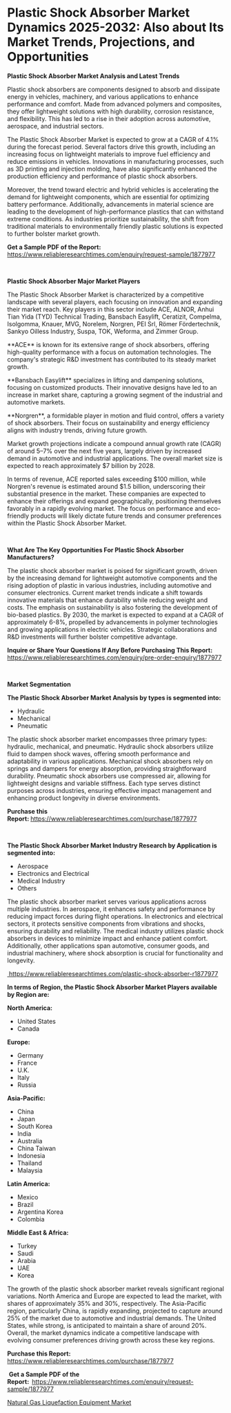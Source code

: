 <p><h1>Plastic Shock Absorber Market Dynamics 2025-2032: Also about Its Market Trends, Projections, and Opportunities</h1></p><p><strong>Plastic Shock Absorber Market Analysis and Latest Trends</strong></p>
<p><p>Plastic shock absorbers are components designed to absorb and dissipate energy in vehicles, machinery, and various applications to enhance performance and comfort. Made from advanced polymers and composites, they offer lightweight solutions with high durability, corrosion resistance, and flexibility. This has led to a rise in their adoption across automotive, aerospace, and industrial sectors.</p><p>The Plastic Shock Absorber Market is expected to grow at a CAGR of 4.1% during the forecast period. Several factors drive this growth, including an increasing focus on lightweight materials to improve fuel efficiency and reduce emissions in vehicles. Innovations in manufacturing processes, such as 3D printing and injection molding, have also significantly enhanced the production efficiency and performance of plastic shock absorbers. </p><p>Moreover, the trend toward electric and hybrid vehicles is accelerating the demand for lightweight components, which are essential for optimizing battery performance. Additionally, advancements in material science are leading to the development of high-performance plastics that can withstand extreme conditions. As industries prioritize sustainability, the shift from traditional materials to environmentally friendly plastic solutions is expected to further bolster market growth.</p></p>
<p><strong>Get a Sample PDF of the Report:&nbsp;</strong> <a href="https://www.reliableresearchtimes.com/enquiry/request-sample/1877977?utm_campaign=3311&utm_medium=2&utm_source=Github&utm_content=ia&utm_term=11042025&utm_id=plastic-shock-absorber">https://www.reliableresearchtimes.com/enquiry/request-sample/1877977</a></p>
<p>&nbsp;</p>
<p><strong>Plastic Shock Absorber Major Market Players</strong></p>
<p><p>The Plastic Shock Absorber Market is characterized by a competitive landscape with several players, each focusing on innovation and expanding their market reach. Key players in this sector include ACE, ALNOR, Anhui Tian Yida (TYD) Technical Trading, Bansbach Easylift, Ceratizit, Compelma, Isolgomma, Knauer, MVG, Norelem, Norgren, PEI Srl, Römer Fördertechnik, Sankyo Oilless Industry, Suspa, TOK, Weforma, and Zimmer Group.</p><p>**ACE** is known for its extensive range of shock absorbers, offering high-quality performance with a focus on automation technologies. The company's strategic R&D investment has contributed to its steady market growth.</p><p>**Bansbach Easylift** specializes in lifting and dampening solutions, focusing on customized products. Their innovative designs have led to an increase in market share, capturing a growing segment of the industrial and automotive markets.</p><p>**Norgren**, a formidable player in motion and fluid control, offers a variety of shock absorbers. Their focus on sustainability and energy efficiency aligns with industry trends, driving future growth.</p><p>Market growth projections indicate a compound annual growth rate (CAGR) of around 5–7% over the next five years, largely driven by increased demand in automotive and industrial applications. The overall market size is expected to reach approximately $7 billion by 2028.</p><p>In terms of revenue, ACE reported sales exceeding $100 million, while Norgren's revenue is estimated around $1.5 billion, underscoring their substantial presence in the market. These companies are expected to enhance their offerings and expand geographically, positioning themselves favorably in a rapidly evolving market. The focus on performance and eco-friendly products will likely dictate future trends and consumer preferences within the Plastic Shock Absorber Market.</p></p>
<p>&nbsp;</p>
<p><strong>What Are The Key Opportunities For Plastic Shock Absorber Manufacturers?</strong></p>
<p><p>The plastic shock absorber market is poised for significant growth, driven by the increasing demand for lightweight automotive components and the rising adoption of plastic in various industries, including automotive and consumer electronics. Current market trends indicate a shift towards innovative materials that enhance durability while reducing weight and costs. The emphasis on sustainability is also fostering the development of bio-based plastics. By 2030, the market is expected to expand at a CAGR of approximately 6-8%, propelled by advancements in polymer technologies and growing applications in electric vehicles. Strategic collaborations and R&D investments will further bolster competitive advantage.</p></p>
<p><strong>Inquire or Share Your Questions If Any Before Purchasing This Report:</strong> <a href="https://www.reliableresearchtimes.com/enquiry/pre-order-enquiry/1877977?utm_campaign=3311&utm_medium=2&utm_source=Github&utm_content=ia&utm_term=11042025&utm_id=plastic-shock-absorber">https://www.reliableresearchtimes.com/enquiry/pre-order-enquiry/1877977</a></p>
<p>&nbsp;</p>
<p><strong>Market Segmentation</strong></p>
<p><strong>The Plastic Shock Absorber Market Analysis by types is segmented into:</strong></p>
<p><ul><li>Hydraulic</li><li>Mechanical</li><li>Pneumatic</li></ul></p>
<p><p>The plastic shock absorber market encompasses three primary types: hydraulic, mechanical, and pneumatic. Hydraulic shock absorbers utilize fluid to dampen shock waves, offering smooth performance and adaptability in various applications. Mechanical shock absorbers rely on springs and dampers for energy absorption, providing straightforward durability. Pneumatic shock absorbers use compressed air, allowing for lightweight designs and variable stiffness. Each type serves distinct purposes across industries, ensuring effective impact management and enhancing product longevity in diverse environments.</p></p>
<p><strong>Purchase this Report:&nbsp;</strong><a href="https://www.reliableresearchtimes.com/purchase/1877977?utm_campaign=3311&utm_medium=2&utm_source=Github&utm_content=ia&utm_term=11042025&utm_id=plastic-shock-absorber">https://www.reliableresearchtimes.com/purchase/1877977</a></p>
<p>&nbsp;</p>
<p><strong>The Plastic Shock Absorber Market Industry Research by Application is segmented into:</strong></p>
<p><ul><li>Aerospace</li><li>Electronics and Electrical</li><li>Medical Industry</li><li>Others</li></ul></p>
<p><p>The plastic shock absorber market serves various applications across multiple industries. In aerospace, it enhances safety and performance by reducing impact forces during flight operations. In electronics and electrical sectors, it protects sensitive components from vibrations and shocks, ensuring durability and reliability. The medical industry utilizes plastic shock absorbers in devices to minimize impact and enhance patient comfort. Additionally, other applications span automotive, consumer goods, and industrial machinery, where shock absorption is crucial for functionality and longevity.</p></p>
<p><a href="https://www.reliableresearchtimes.com/plastic-shock-absorber-r1877977?utm_campaign=3311&utm_medium=2&utm_source=Github&utm_content=ia&utm_term=11042025&utm_id=plastic-shock-absorber">&nbsp;https://www.reliableresearchtimes.com/plastic-shock-absorber-r1877977</a></p>
<p><strong>In terms of Region, the Plastic Shock Absorber Market Players available by Region are:</strong></p>
<p>
    <p> <strong> North America: </strong>
        <ul>
            <li>United States</li>
            <li>Canada</li>
        </ul>
        </p> 
    <p> <strong> Europe: </strong>
        <ul>
            <li>Germany</li>
            <li>France</li>
            <li>U.K.</li>
            <li>Italy</li>
            <li>Russia</li>
        </ul>
        </p> 
    <p> <strong> Asia-Pacific: </strong>
        <ul>
            <li>China</li>
            <li>Japan</li>
            <li>South Korea</li>
            <li>India</li>
            <li>Australia</li>
            <li>China Taiwan</li>
            <li>Indonesia</li>
            <li>Thailand</li>
            <li>Malaysia</li>
        </ul>
        </p> 
    <p> <strong> Latin America: </strong>
        <ul>
            <li>Mexico</li>
            <li>Brazil</li>
            <li>Argentina Korea</li>
            <li>Colombia</li>
        </ul>
        </p> 
    <p> <strong> Middle East & Africa: </strong>
        <ul>
            <li>Turkey</li>
            <li>Saudi</li>
            <li>Arabia</li>
            <li>UAE</li>
            <li>Korea</li>
        </ul>
    </p>
    </p>
<p><p>The growth of the plastic shock absorber market reveals significant regional variations. North America and Europe are expected to lead the market, with shares of approximately 35% and 30%, respectively. The Asia-Pacific region, particularly China, is rapidly expanding, projected to capture around 25% of the market due to automotive and industrial demands. The United States, while strong, is anticipated to maintain a share of around 20%. Overall, the market dynamics indicate a competitive landscape with evolving consumer preferences driving growth across these key regions.</p></p>
<p><strong>Purchase this Report: </strong><a href="https://www.reliableresearchtimes.com/purchase/1877977?utm_campaign=3311&utm_medium=2&utm_source=Github&utm_content=ia&utm_term=11042025&utm_id=plastic-shock-absorber">https://www.reliableresearchtimes.com/purchase/1877977</a></p>
<p>&nbsp;<strong>Get a Sample PDF of the Report:&nbsp;&nbsp;</strong><a href="https://www.reliableresearchtimes.com/enquiry/request-sample/1877977?utm_campaign=3311&utm_medium=2&utm_source=Github&utm_content=ia&utm_term=11042025&utm_id=plastic-shock-absorber">https://www.reliableresearchtimes.com/enquiry/request-sample/1877977</a></p>
<p><strong></strong></p>
<p><p><a href="https://github.com/penglatilles/Market-Research-Report-List-1/blob/main/natural-gas-liquefaction-equipment-market.md?utm_campaign=3311&utm_medium=2&utm_source=Github&utm_content=ia&utm_term=11042025&utm_id=plastic-shock-absorber">Natural Gas Liquefaction Equipment Market</a></p></p>